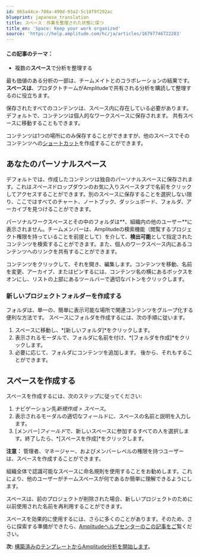 ```yaml
---
id: 065a44ce-708a-490d-93a2-5c18f9f292ac
blueprint: japanese_translation
title: スペース：作業を整理された状態に保つ
title_en: 'Space: Keep your work organized'
source: 'https://help.amplitude.com/hc/ja/articles/16797746722203'
---
```

#### この記事のテーマ：

* 複数の**スペース**で分析を整理する

最も価値のある分析の一部は、チームメイトとのコラボレーションの結果です。 **スペースは**、プロダクトチームがAmplitudeで共有される分析を購読して整理するのに役立ちます。

保存されたすべてのコンテンツは、スペース内に存在している必要があります。 デフォルトで、コンテンツは個人的なワークスペースに保存されます。 共有スペースに移動することもできます。

コンテンツは1つの場所にのみ保存することができますが、他のスペースでそのコンテンツへの[ショートカット](/docs/analytics/collaborate-with-spaces)を作成することができます。

## あなたのパーソナルスペース

デフォルトでは、作成したコンテンツは独自のパーソナルスペースに保存されます。これは*スペース*ドロップダウンのお気に入りスペースタブで名前をクリックしてアクセスすることができます。別のスペースに保存することを選択しない限り、ここではすべてのチャート、ノートブック、ダッシュボード、フォルダ、アーカイブを見つけることができます。

パーソナルワークスペースとその中のフォルダは**、組織内の他のユーザー**に表示されません。チームメンバーは、Amplitudeの検索機能（閲覧するプロジェクト権限を持っていることを前提として）を介して、**検出可能**として指定されたコンテンツを検索することができます。また、個人のワークスペース内にあるコンテンツへのリンクを共有することができます。

コンテンツをクリックして、それを開き、編集します。コンテンツを移動、名前を変更、アーカイブ、またはピンするには、コンテンツ名の横にあるボックスをオンにし、リストの上部にあるツールバーで適切なバトンをクリックします。

### 新しいプロジェクトフォルダーを作成する

フォルダは、単一の、簡単に表示可能な場所で関連コンテンツをグループ化する便利な方法です。 スペースにフォルダを作成するには、次の手順に従います。

1. スペースに移動し、*[新しいフォルダ]*をクリックします。
2. 表示されるモーダルで、フォルダに名前を付け、*[フォルダを作成]*をクリックします。
3. 必要に応じて、フォルダにコンテンツを追加します。 後から、それもすることができます。

## スペースを作成する

スペースを作成するには、次のステップに従ってください:

1. ナビゲーション先*新規作成 > スペース*。
2. 表示されるモーダルの適切なフィールドに、スペースの名前と説明を入力します。
3. [メンバー]*フィールド*で、新しいスペースに参加するすべての人を選択します。終了したら、*[スペースを作成]*をクリックします。  
  
**注意：** 管理者、マネージャー、およびメンバーレベルの権限を持つユーザーは、スペースを作成することができます。

組織全体で認識可能なスペースに命名規則を使用することをお勧めします。これにより、他のユーザーがチームスペースが何であるか簡単に理解できるようにします。

スペースは、前のプロジェクトが削除された場合、新しいプロジェクトのために以前使用された名前を再利用することができます。

スペースを効果的に使用するには、さらに多くのことがあります。そのため、さらに探索する準備ができたら、[Amplitudeヘルプセンターのこの記事をご](/docs/analytics/collaborate-with-spaces)覧ください。

**次:** [構築済みのテンプレートからAmplitude分析を開始します](/docs/get-started/start-from-template)。

